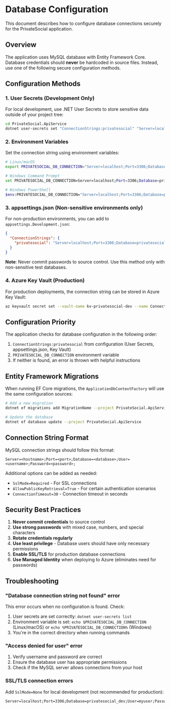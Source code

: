 # Database Configuration

This document describes how to configure database connections securely for the PrivateSocial application.

## Overview

The application uses MySQL database with Entity Framework Core. Database credentials should **never** be hardcoded in source files. Instead, use one of the following secure configuration methods.

## Configuration Methods

### 1. User Secrets (Development Only)

For local development, use .NET User Secrets to store sensitive data outside of your project tree:

```bash
cd PrivateSocial.ApiService
dotnet user-secrets set "ConnectionStrings:privatesocial" "Server=localhost;Port=3306;Database=privatesocial_dev;User=myuser;Password=mypassword;"
```

### 2. Environment Variables

Set the connection string using environment variables:

```bash
# Linux/macOS
export PRIVATESOCIAL_DB_CONNECTION="Server=localhost;Port=3306;Database=privatesocial_dev;User=myuser;Password=mypassword;"

# Windows Command Prompt
set PRIVATESOCIAL_DB_CONNECTION=Server=localhost;Port=3306;Database=privatesocial_dev;User=myuser;Password=mypassword;

# Windows PowerShell
$env:PRIVATESOCIAL_DB_CONNECTION="Server=localhost;Port=3306;Database=privatesocial_dev;User=myuser;Password=mypassword;"
```

### 3. appsettings.json (Non-sensitive environments only)

For non-production environments, you can add to `appsettings.Development.json`:

```json
{
  "ConnectionStrings": {
    "privatesocial": "Server=localhost;Port=3306;Database=privatesocial_dev;User=myuser;Password=mypassword;"
  }
}
```

**Note**: Never commit passwords to source control. Use this method only with non-sensitive test databases.

### 4. Azure Key Vault (Production)

For production deployments, the connection string can be stored in Azure Key Vault:

```bash
az keyvault secret set --vault-name kv-privatesocial-dev --name ConnectionStrings--privatesocial --value "Server=myserver;Port=3306;Database=privatesocial;User=myuser;Password=mypassword;"
```

## Configuration Priority

The application checks for database configuration in the following order:

1. `ConnectionStrings:privatesocial` from configuration (User Secrets, appsettings.json, Key Vault)
2. `PRIVATESOCIAL_DB_CONNECTION` environment variable
3. If neither is found, an error is thrown with helpful instructions

## Entity Framework Migrations

When running EF Core migrations, the `ApplicationDbContextFactory` will use the same configuration sources:

```bash
# Add a new migration
dotnet ef migrations add MigrationName --project PrivateSocial.ApiService

# Update the database
dotnet ef database update --project PrivateSocial.ApiService
```

## Connection String Format

MySQL connection strings should follow this format:

```
Server=<hostname>;Port=<port>;Database=<database>;User=<username>;Password=<password>;
```

Additional options can be added as needed:
- `SslMode=Required` - For SSL connections
- `AllowPublicKeyRetrieval=True` - For certain authentication scenarios
- `ConnectionTimeout=30` - Connection timeout in seconds

## Security Best Practices

1. **Never commit credentials** to source control
2. **Use strong passwords** with mixed case, numbers, and special characters
3. **Rotate credentials regularly**
4. **Use least privilege** - Database users should have only necessary permissions
5. **Enable SSL/TLS** for production database connections
6. **Use Managed Identity** when deploying to Azure (eliminates need for passwords)

## Troubleshooting

### "Database connection string not found" error

This error occurs when no configuration is found. Check:

1. User secrets are set correctly: `dotnet user-secrets list`
2. Environment variable is set: `echo $PRIVATESOCIAL_DB_CONNECTION` (Linux/macOS) or `echo %PRIVATESOCIAL_DB_CONNECTION%` (Windows)
3. You're in the correct directory when running commands

### "Access denied for user" error

1. Verify username and password are correct
2. Ensure the database user has appropriate permissions
3. Check if the MySQL server allows connections from your host

### SSL/TLS connection errors

Add `SslMode=None` for local development (not recommended for production):

```
Server=localhost;Port=3306;Database=privatesocial_dev;User=myuser;Password=mypassword;SslMode=None;
```